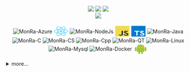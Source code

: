 <!--Hello
<h2><img src="https://emojis.slackmojis.com/emojis/images/1531849430/4246/blob-sunglasses.gif?1531849430" width="30"/> Hi There👋 , I'm MonRá! <img src="https://media.giphy.com/media/12oufCB0MyZ1Go/giphy.gif" width="50"><img src="https://i.giphy.com/9KawrQzIwdAYg.webp" width="50"></h2>
-->

<div>
  </p>
  <div align="center">
   <a href="https://www.facebook.com/ramon.chaib" target="_blank"><img src="https://img.shields.io/badge/-Facebook-%230077B5?style=for-the-badge&logo=facebook&logoColor=white" target="_blank"></a> 
  <a href="https://www.instagram.com/monrapps/" target="_blank"><img src="https://img.shields.io/badge/-Instagram-%23E4405F?style=for-the-badge&logo=instagram&logoColor=white" target="_blank"></a>
  <a href="https://www.linkedin.com/in/ramon-chaib-27007635/" target="_blank"><img src="https://img.shields.io/badge/-LinkedIn-%230077B5?style=for-the-badge&logo=linkedin&logoColor=white" target="_blank"></a>   
</div>

<div align="center">
  <img src="https://i.giphy.com/MM0Jrc8BHKx3y.webp">
</div>
  
 <div style="display: inline_block" align="center"><br>
  <img align="center" alt="MonRa-Azure" height="30" width="40" src="https://cdn.jsdelivr.net/gh/devicons/devicon/icons/azure/azure-original.svg">
  <img align="center" alt="MonRa-React" height="30" width="40" src="https://raw.githubusercontent.com/devicons/devicon/master/icons/react/react-original.svg">
  <img align="center" alt="MonRa-NodeJs" height="30" width="40" src="https://cdn.jsdelivr.net/gh/devicons/devicon/icons/nodejs/nodejs-original.svg">
  <img align="center" alt="MonRa-Js" height="30" width="40" src="https://raw.githubusercontent.com/devicons/devicon/master/icons/javascript/javascript-original.svg">     <img align="center" alt="MonRa-Ts" height="30" width="40" src="https://raw.githubusercontent.com/devicons/devicon/master/icons/typescript/typescript-original.svg">
  <img align="center" alt="MonRa-Java" height="30" width="40" src="https://cdn.jsdelivr.net/gh/devicons/devicon/icons/java/java-original.svg">
  <img align="center" alt="MonRa-C" height="30" width="40" src="https://cdn.jsdelivr.net/gh/devicons/devicon/icons/c/c-original.svg">
  <img align="center" alt="MonRa-CS" height="30" width="40" src="https://cdn.jsdelivr.net/gh/devicons/devicon/icons/csharp/csharp-original.svg">
  <img align="center" alt="MonRa-Cpp" height="30" width="40" src="https://cdn.jsdelivr.net/gh/devicons/devicon/icons/cplusplus/cplusplus-original.svg">
  <img align="center" alt="MonRa-QT" height="30" width="40" src="https://cdn.jsdelivr.net/gh/devicons/devicon/icons/qt/qt-original.svg">
  <img align="center" alt="MonRa-Linux" height="30" width="40" src="https://cdn.jsdelivr.net/gh/devicons/devicon/icons/linux/linux-original.svg">
  <img align="center" alt="MonRa-Mysql" height="30" width="40" src="https://cdn.jsdelivr.net/gh/devicons/devicon/icons/mysql/mysql-original.svg">
  <img align="center" alt="MonRa-Docker" height="30" width="40" src="https://cdn.jsdelivr.net/gh/devicons/devicon/icons/docker/docker-original.svg">  
  <img align="center" alt="MonRa-Android" height="30" width="40" src="https://github.com/devicons/devicon/blob/master/icons/android/android-original.svg">
  
</div>
</a>

</br>
<!--
[![github activity graph](https://activity-graph.herokuapp.com/graph?username=monrapps&theme=chartreuse-dark)](https://github.com/monrapps/)
-->
<div>
<details>
      <summary>more...</summary>
      
<!--
### <img src="https://media.giphy.com/media/VgCDAzcKvsR6OM0uWg/giphy.gif" width="50"> A little more about me...  

```javascript
const monra = {
    pronouns: "He" | "Him",
    code: ["any"],
    askMeAbout: ["any"],
    technologies: {
        backEnd: {
            js: ["any"],
        },
        mobileApp: {
            native: ["Android Development"]
        },
        devOps: ["AWS", "Docker🐳", "Route53", "Nginx"],
        databases: ["mongo", "MySql", "sqlite"],
        misc: ["Firebase", "Socket.IO", "selenium", "open-cv", "php", "SuiteApp"]
    },
    architecture: ["Serverless Architecture", "Progressive web applications", "Single page applications"],
    currentFocus: "Building Robots to ease opertations",
    funFact: "There are two ways to write error-free programs; only the third one works"
};
```
-->

---
<!--START_SECTION:waka-->
![Code Time](http://img.shields.io/badge/Code%20Time-1%2C334%20hrs%2027%20mins-blue)

![Profile Views](http://img.shields.io/badge/Profile%20Views-0-blue)

![Lines of code](https://img.shields.io/badge/From%20Hello%20World%20I%27ve%20Written-5.0%20million%20lines%20of%20code-blue)

**🐱 My GitHub Data** 

> 📦 75.3 kB Used in GitHub's Storage 
 > 
> 🏆 4,580 Contributions in the Year 2025
 > 
> 🚫 Not Opted to Hire
 > 
> 📜 25 Public Repositories 
 > 
> 🔑 23 Private Repositories 
 > 
**I'm an Early 🐤** 

```text
🌞 Morning                9717 commits        ████████░░░░░░░░░░░░░░░░░   31.60 % 
🌆 Daytime                12849 commits       ██████████░░░░░░░░░░░░░░░   41.78 % 
🌃 Evening                4366 commits        ████░░░░░░░░░░░░░░░░░░░░░   14.20 % 
🌙 Night                  3822 commits        ███░░░░░░░░░░░░░░░░░░░░░░   12.43 % 
```
📅 **I'm Most Productive on Thursday** 

```text
Monday                   5599 commits        █████░░░░░░░░░░░░░░░░░░░░   18.21 % 
Tuesday                  5734 commits        █████░░░░░░░░░░░░░░░░░░░░   18.64 % 
Wednesday                5870 commits        █████░░░░░░░░░░░░░░░░░░░░   19.09 % 
Thursday                 6675 commits        █████░░░░░░░░░░░░░░░░░░░░   21.70 % 
Friday                   4305 commits        ████░░░░░░░░░░░░░░░░░░░░░   14.00 % 
Saturday                 1462 commits        █░░░░░░░░░░░░░░░░░░░░░░░░   04.75 % 
Sunday                   1109 commits        █░░░░░░░░░░░░░░░░░░░░░░░░   03.61 % 
```


📊 **This Week I Spent My Time On** 

```text
🕑︎ Time Zone: America/Sao_Paulo

💬 Programming Languages: 
Markdown                 3 hrs 23 mins       ██████░░░░░░░░░░░░░░░░░░░   25.26 % 
Other                    3 hrs 10 mins       ██████░░░░░░░░░░░░░░░░░░░   23.67 % 
YAML                     1 hr 49 mins        ███░░░░░░░░░░░░░░░░░░░░░░   13.58 % 
JavaScript               1 hr 21 mins        ███░░░░░░░░░░░░░░░░░░░░░░   10.06 % 
Python                   1 hr 6 mins         ██░░░░░░░░░░░░░░░░░░░░░░░   08.22 % 

🔥 Editors: 
Cursor                   13 hrs 21 mins      █████████████████████████   99.49 % 
VS Code                  4 mins              ░░░░░░░░░░░░░░░░░░░░░░░░░   00.51 % 

🐱‍💻 Projects: 
nlm-gww-watcher          7 hrs 25 mins       ██████████████░░░░░░░░░░░   55.31 % 
gww-v6i                  3 hrs 46 mins       ███████░░░░░░░░░░░░░░░░░░   28.16 % 
frigate                  1 hr 26 mins        ███░░░░░░░░░░░░░░░░░░░░░░   10.73 % 
gridsafe-ota-c           15 mins             ░░░░░░░░░░░░░░░░░░░░░░░░░   01.90 % 
wlm-infra                11 mins             ░░░░░░░░░░░░░░░░░░░░░░░░░   01.44 % 

💻 Operating System: 
WSL                      13 hrs 23 mins      █████████████████████████   99.73 % 
Windows                  2 mins              ░░░░░░░░░░░░░░░░░░░░░░░░░   00.27 % 
```

**I Mostly Code in C++** 

```text
C                        17 repos            ████░░░░░░░░░░░░░░░░░░░░░   17.89 % 
Python                   14 repos            ████░░░░░░░░░░░░░░░░░░░░░   14.74 % 
JavaScript               10 repos            ███░░░░░░░░░░░░░░░░░░░░░░   10.53 % 
Shell                    6 repos             ██░░░░░░░░░░░░░░░░░░░░░░░   06.32 % 
HTML                     6 repos             ██░░░░░░░░░░░░░░░░░░░░░░░   06.32 % 
```



**Timeline**

![Lines of Code chart](https://raw.githubusercontent.com/monrapps/monrapps/master/assets/bar_graph.png)


 Last Updated on 04/10/2025 02:01:25 UTC
<!--END_SECTION:waka-->
